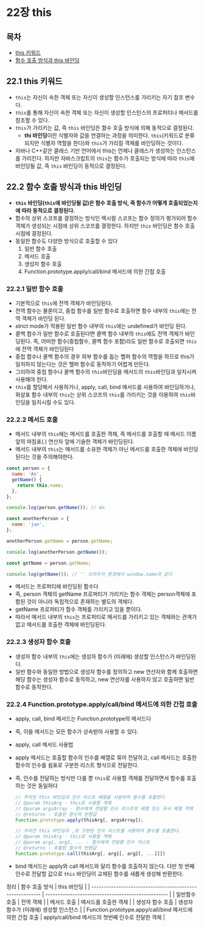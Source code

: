 # 22장 this

## 목차

- [this 키워드](#22.1)
- [함수 호출 방식과 this 바인딩](#22.2)

## 22.1 this 키워드<a name= "22.1"></a>

- `this`는 자신이 속한 객체 또는 자신이 생성할 인스턴스를 가리키는 자기 참조 변수다.
- `this`를 통해 자신이 속한 객체 또는 자신이 생성할 인스턴스의 프로퍼티나 메서드를 참조할 수 있다.
- `this`가 가리키는 값, 즉 `this` 바인딩은 함수 호출 방식에 의해 동적으로 결정된다.
  - **thi 바인딩**이란 식별자와 값을 연결하는 과정을 의미한다. `this`(키워드로 분류되지만 식별자 역할을 한다)와 `this`가 가리킬 객체를 바인딩하는 것이다.
- 자바나 C++같은 클래스 기반 언어에서 this는 언제나 클래스가 생성하는 인스턴스를 가리킨다. 하지만 자바스크립트의 `this`는 함수가 호출되는 방식에 따라 `this`에 바인딩될 값, 즉 `this` 바인딩이 동적으로 결정된다.

## 22.2 함수 호출 방식과 this 바인딩<a name= "22.2"></a>

- **`this` 바인딩(`this`에 바인딩될 값)은 함수 호출 방식, 즉 함수가 어떻게 호출되었는지에 따라 동적으로 결정된다.**
- 함수의 상위 스코프를 결정하는 방식인 렉시컬 스코프는 함수 정의가 평가되어 함수 객체가 생성되는 시점에 상위 스코프를 결정한다. 하지만 `this` 바인딩은 함수 호출 시점에 결정된다.
- 동일한 함수도 다양한 방식으로 호출할 수 있다
  1. 일반 함수 호출
  2. 메서드 호출
  3. 생성자 함수 호출
  4. Function.prototype.apply/call/bind 메서드에 의한 간접 호출

### 22.2.1 일반 함수 호출

- 기본적으로 `this`에 전역 객체가 바인딩된다.
- 전역 함수는 물론이고, 중첩 함수를 일반 함수로 호출하면 함수 내부의 `this`에는 전역 객체가 바인딩 된다.
- strict mode가 적용된 일반 함수 내부의 `this`에는 undefined가 바인딩 된다.
- 콜백 함수가 일반 함수로 호출된다면 콜백 함수 내부의 `this`에도 전역 객체가 바인딩된다. 즉, 어떠한 함수(중첩함수, 콜백 함수 포함)라도 일반 함수로 호출되면 `this`에 전역 객체가 바인딩된다
- 중첩 함수나 콜백 함수의 경우 외부 함수를 돕는 헬퍼 함수의 역할을 하므로 this가 일치하지 않는다는 것은 헬퍼 함수로 동작하기 어렵게 만든다.
- 그리하여 중첩 함수나 콜백 함수의 `this`바인딩을 메서드의 `this`바인딩과 일치시켜 사용해야 한다.
- `this`를 할당해서 사용하거나, apply, call, bind 메서드를 사용하여 바인딩하거나, 화살표 함수 내부의 `this`는 상위 스코프의 `this`를 가리키는 것을 이용하여 `this`바인딩을 일치시킬 수도 있다.

### 22.2.2 메서드 호출

- 메서드 내부의 `this`에는 메서드를 호출한 객체, 즉 메서드를 호출할 때 메서드 이름 앞의 마침표(.) 연산자 앞에 기술한 객체가 바인딩된다.
- 메서드 내부의 `this`는 메서드를 소유한 객체가 아닌 메서드를 호출한 객체에 바인딩된다는 것을 주의해야한다.

```js
const person = {
  name: 'An',
  getName() {
    return this.name;
  },
};

console.log(person.getName()); // An

const anotherPerson = {
  name: 'jun',
};

anotherPerson.getName = person.getName;

console.log(anotherPerson.getName());

const getName = person.getName;

console.log(getName()); // '' 브라우저 환경에서 window.name과 같다
```

- 메서드는 프로퍼티에 바인딩된 함수다
- 즉, person 객체의 getName 프로퍼티가 가리키는 함수 객체는 person객체에 포함된 것이 아니라 독립적으로 존재하는 별도의 객체다.
- getName 프로퍼티가 함수 객체를 가리키고 있을 뿐이다.
- 따라서 메서드 내부의 `this`는 프로퍼티로 메서드를 가리키고 있는 객체와는 관계가 없고 메서드를 호출한 객체에 바인딩된다.

### 22.2.3 생성자 함수 호출

- 생성자 함수 내부의 `this`에는 생성자 함수가 (미래에) 생성할 인스턴스가 바인딩된다.
- 일반 함수와 동일한 방법으로 생성자 함수를 정의하고 new 연산자와 함께 호출하면 해당 함수는 생성자 함수로 동작하고, new 연산자를 사용하지 않고 호출하면 일반 함수로 동작한다.

### 22.2.4 Function.prototype.apply/call/bind 메서드에 의한 간접 호출

- apply, call, bind 메서드는 Function.prototype의 메서드다
- 즉, 이들 메서드는 모든 함수가 상속받아 사용할 수 있다.
- apply, call 메서드 사용법
- apply 메서드는 호출할 함수의 인수를 배열로 묶어 전달하고, call 메서드는 호출한 함수의 인수를 쉼표로 구분한 리스트 형식으로 전달한다.
- 즉, 인수를 전달하는 방식만 다를 뿐 `this`로 사용할 객체를 전달하면서 함수를 호출하는 것은 동일하다

  ```js
  // 주어진 this 바인딩과 인수 리스트 배열을 사용하여 함수를 호출한다
  // @param thisArg - this로 사용할 객체
  // @param argsArray - 함수에게 전달할 인수 리스트의 배열 또는 유사 배열 객체
  // @returns - 호출된 함수의 반환값
  Function.prototype.apply(thisArg[, argsArray]);

  // 주어진 this 바인딩과 ,로 구분된 인수 리스트를 사용하여 함수를 호출한다.
  // @param thisArg - this로 사용할 객체
  // @param arg1, arg2, ... - 함수에게 전달할 인수 리스트
  // @returns - 호출된 함수의 반환값
  Function.prototype.call(thisArg[, arg1[, arg2[, ...]]])
  ```

- bind 메서드는 apply와 call 메서드와 달리 함수를 호출하지 않는다. 다만 첫 번째 인수로 전달할 값으로 `this` 바인딩이 교체된 함수를 새롭게 생성해 반환한다.

정리
| 함수 호출 방식 | this 바인딩 |
| --------------------------------------------------------- | -------------------------------------------------- |
| 일반함수 호출 | 전역 객체 |
| 메서드 호출 | 메서드를 호출한 객체 |
| 생성자 함수 호출 | 생성자 함수가 (미래에) 생성할 인스턴스 |
| Function.prototype.appy/call/bind 메서드에 의한 간접 호출 | apply/call/bind 메서드의 첫번째 인수로 전달한 객체 |
